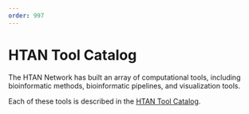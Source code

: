 ```yaml
---
order: 997
---
```


# HTAN Tool Catalog

The HTAN Network has built an array of computational tools, including bioinformatic methods, bioinformatic pipelines, and visualization tools.

Each of these tools is described in the [HTAN Tool Catalog](https://humantumoratlas.org/tools).
